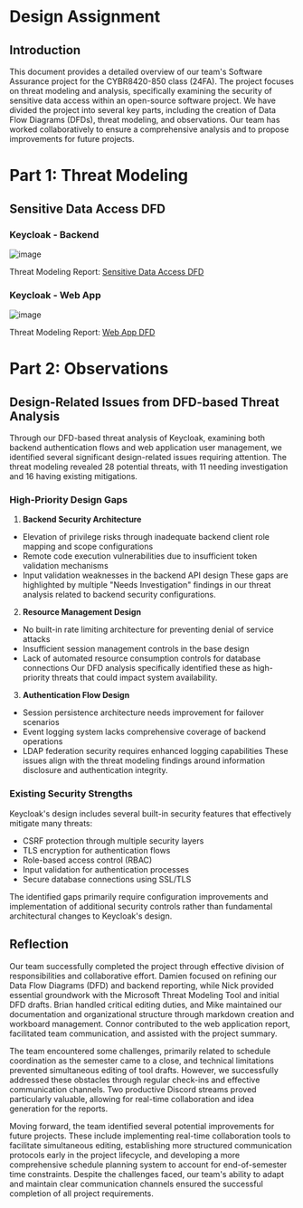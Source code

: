 # Design Assignment

## Introduction
This document provides a detailed overview of our team's Software Assurance project for the CYBR8420-850 class (24FA). The project focuses on threat modeling and analysis, specifically examining the security of sensitive data access within an open-source software project. We have divided the project into several key parts, including the creation of Data Flow Diagrams (DFDs), threat modeling, and observations. Our team has worked collaboratively to ensure a comprehensive analysis and to propose improvements for future projects.

# Part 1: Threat Modeling
## Sensitive Data Access DFD

### Keycloak - Backend
![image](https://github.com/user-attachments/assets/e63efedd-5bc8-43df-9801-e30d38d3be73)

Threat Modeling Report: [Sensitive Data Access DFD](https://htmlpreview.github.io/?https://github.com/mhenke/CYBR8420-SoftwareAssurance-Proposal/blob/main/Data%20Flow%20Diagrams/Sensitive%20Data%20Access%20DFD.htm)

### Keycloak - Web App
![image](https://github.com/user-attachments/assets/3ac3e9d2-0e83-4071-932d-e389d47057b2)

Threat Modeling Report: [Web App DFD](https://htmlpreview.github.io/?https://github.com/mhenke/CYBR8420-SoftwareAssurance-Proposal/blob/main/Data%20Flow%20Diagrams/Keycloak%20Web%20App.htm)

# Part 2: Observations

## Design-Related Issues from DFD-based Threat Analysis
Through our DFD-based threat analysis of Keycloak, examining both backend authentication flows and web application user management, we identified several significant design-related issues requiring attention. The threat modeling revealed 28 potential threats, with 11 needing investigation and 16 having existing mitigations.

### High-Priority Design Gaps

1. **Backend Security Architecture**
- Elevation of privilege risks through inadequate backend client role mapping and scope configurations
- Remote code execution vulnerabilities due to insufficient token validation mechanisms
- Input validation weaknesses in the backend API design
These gaps are highlighted by multiple "Needs Investigation" findings in our threat analysis related to backend security configurations.

2. **Resource Management Design**
- No built-in rate limiting architecture for preventing denial of service attacks
- Insufficient session management controls in the base design
- Lack of automated resource consumption controls for database connections
Our DFD analysis specifically identified these as high-priority threats that could impact system availability.

3. **Authentication Flow Design**
- Session persistence architecture needs improvement for failover scenarios
- Event logging system lacks comprehensive coverage of backend operations
- LDAP federation security requires enhanced logging capabilities
These issues align with the threat modeling findings around information disclosure and authentication integrity.

### Existing Security Strengths
Keycloak's design includes several built-in security features that effectively mitigate many threats:
- CSRF protection through multiple security layers
- TLS encryption for authentication flows
- Role-based access control (RBAC)
- Input validation for authentication processes
- Secure database connections using SSL/TLS

The identified gaps primarily require configuration improvements and implementation of additional security controls rather than fundamental architectural changes to Keycloak's design.

## Reflection
Our team successfully completed the project through effective division of responsibilities and collaborative effort. Damien focused on refining our Data Flow Diagrams (DFD) and backend reporting, while Nick provided essential groundwork with the Microsoft Threat Modeling Tool and initial DFD drafts. Brian handled critical editing duties, and Mike maintained our documentation and organizational structure through markdown creation and workboard management. Connor contributed to the web application report, facilitated team communication, and assisted with the project summary.

The team encountered some challenges, primarily related to schedule coordination as the semester came to a close, and technical limitations prevented simultaneous editing of tool drafts. However, we successfully addressed these obstacles through regular check-ins and effective communication channels. Two productive Discord streams proved particularly valuable, allowing for real-time collaboration and idea generation for the reports.

Moving forward, the team identified several potential improvements for future projects. These include implementing real-time collaboration tools to facilitate simultaneous editing, establishing more structured communication protocols early in the project lifecycle, and developing a more comprehensive schedule planning system to account for end-of-semester time constraints. Despite the challenges faced, our team's ability to adapt and maintain clear communication channels ensured the successful completion of all project requirements.
